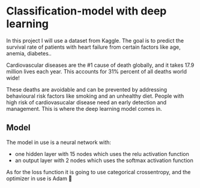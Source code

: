 # Classification-model with deep learning

In this project I will use a dataset from Kaggle. The goal is to predict the survival rate of patients with heart failure from certain factors like age, anemia, diabetes.. 

Cardiovascular diseases are the #1 cause of death globally, and it takes 17.9 million lives each year. This accounts for 31% percent of all deaths world wide!

These deaths are avoidable and can be prevented by addressing behavioural risk factors like smoking and an unhealthy diet. People with high risk of cardiovasucalar disease need an early detection and management. This is where the deep learning model comes in. 

## Model 
The model in use is a neural network with:
- one hidden layer with 15 nodes which uses the relu activation function
- an output layer with 2 nodes which uses the softmax activation function

As for the loss function it is going to use categorical crossentropy, and the optimizer in use is Adam 🍎
